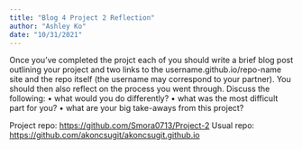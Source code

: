```yaml
---
title: "Blog 4 Project 2 Reflection"
author: "Ashley Ko"
date: "10/31/2021"
---
```



Once you’ve completed the projct each of you should write a brief blog post outlining your project and two
links to the username.github.io/repo-name site and the repo itself (the username may correspond to your
partner). You should then also reflect on the process you went through. Discuss the following:
• what would you do differently?
• what was the most difficult part for you?
• what are your big take-aways from this project?

Project repo: https://github.com/Smora0713/Project-2
Usual repo: https://github.com/akoncsugit/akoncsugit.github.io
